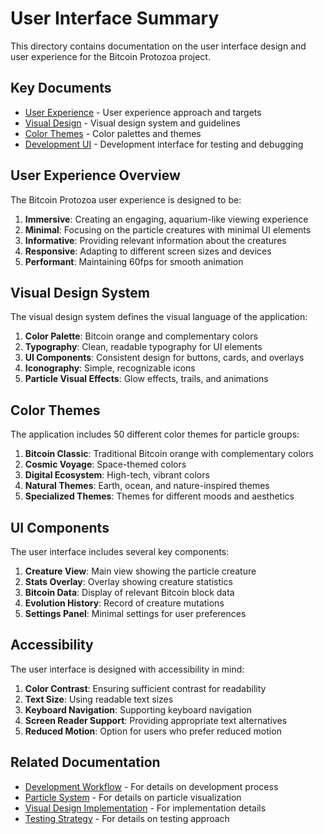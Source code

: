 # User Interface Summary

This directory contains documentation on the user interface design and user experience for the Bitcoin Protozoa project.

## Key Documents

- [User Experience](01_user_experience.md) - User experience approach and targets
- [Visual Design](02_visual_design.md) - Visual design system and guidelines
- [Color Themes](03_color_themes.md) - Color palettes and themes
- [Development UI](04_development_ui.md) - Development interface for testing and debugging

## User Experience Overview

The Bitcoin Protozoa user experience is designed to be:

1. **Immersive**: Creating an engaging, aquarium-like viewing experience
2. **Minimal**: Focusing on the particle creatures with minimal UI elements
3. **Informative**: Providing relevant information about the creatures
4. **Responsive**: Adapting to different screen sizes and devices
5. **Performant**: Maintaining 60fps for smooth animation

## Visual Design System

The visual design system defines the visual language of the application:

1. **Color Palette**: Bitcoin orange and complementary colors
2. **Typography**: Clean, readable typography for UI elements
3. **UI Components**: Consistent design for buttons, cards, and overlays
4. **Iconography**: Simple, recognizable icons
5. **Particle Visual Effects**: Glow effects, trails, and animations

## Color Themes

The application includes 50 different color themes for particle groups:

1. **Bitcoin Classic**: Traditional Bitcoin orange with complementary colors
2. **Cosmic Voyage**: Space-themed colors
3. **Digital Ecosystem**: High-tech, vibrant colors
4. **Natural Themes**: Earth, ocean, and nature-inspired themes
5. **Specialized Themes**: Themes for different moods and aesthetics

## UI Components

The user interface includes several key components:

1. **Creature View**: Main view showing the particle creature
2. **Stats Overlay**: Overlay showing creature statistics
3. **Bitcoin Data**: Display of relevant Bitcoin block data
4. **Evolution History**: Record of creature mutations
5. **Settings Panel**: Minimal settings for user preferences

## Accessibility

The user interface is designed with accessibility in mind:

1. **Color Contrast**: Ensuring sufficient contrast for readability
2. **Text Size**: Using readable text sizes
3. **Keyboard Navigation**: Supporting keyboard navigation
4. **Screen Reader Support**: Providing appropriate text alternatives
5. **Reduced Motion**: Option for users who prefer reduced motion

## Related Documentation

- [Development Workflow](../deployment/01_development_workflow.md) - For details on development process
- [Particle System](../particles/00_summary.md) - For details on particle visualization
- [Visual Design Implementation](../deployment/03_asset_management.md) - For implementation details
- [Testing Strategy](../testing/01_testing_strategy.md) - For details on testing approach
